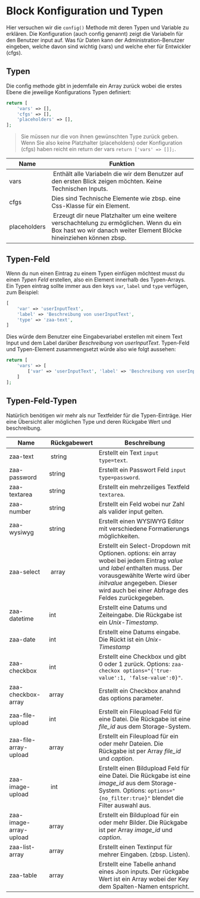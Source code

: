 Block Konfiguration und Typen
=============================
Hier versuchen wir die `config()` Methode mit deren Typen und Variable zu erklären. Die Konfiguration (auch config genannt) zeigt die Variabeln für den Benutzer input auf. Was für Daten kann der Administration-Benutzer eingeben, welche davon sind wichtig (vars) und welche eher für Entwickler (cfgs).

Typen
-----
Die config methode gibt in jedemfalle ein Array zurück wobei die erstes Ebene die jeweilige Konfigurations Typen definiert:

```php
return [
    'vars' => [],
    'cfgs' => [],
    'placeholders' => [],
];
```

> Sie müssen nur die von ihnen gewünschten Type zurück geben. Wenn Sie also keine Platzhalter (placeholders) oder Konfiguration (cfgs) haben reicht ein return der vars `return ['vars' => []];`.

| Name | Funktion
| ---- | --------
| vars | Enthält alle Variabeln die wir dem Benutzer auf den ersten Blick zeigen möchten. Keine Technischen Inputs.
| cfgs | Dies sind Technische Elemente wie zbsp. eine Css-Klasse für ein Element.
| placeholders | Erzeugt dir neue Platzhalter um eine weitere verschachtelung zu ermöglichen. Wenn du ein Box hast wo wir danach weiter Element Blöcke hineinziehen können zbsp.

Typen-Feld
-------------
Wenn du nun einen Eintrag zu einem Typen einfügen möchtest musst du einen *Typen Feld* erstellen, also ein Element innerhalb des Typen-Arrays. Ein Typen eintrag sollte immer aus den keys `var`, `label` und `type` verfügen, zum Beispiel:

```php
[
    'var' => 'userInputText',
    'label' => 'Beschreibung von userInputText',
    'type' => 'zaa-text',
] 
```

Dies würde dem Benutzer eine Eingabevariabel erstellen mit einem Text Input und dem Label darüber *Beschreibung von userInputText*. Typen-Feld und Typen-Element zusammengsetzt würde also wie folgt aussehen:

```php
return [
    'vars' => [
        ['var' => 'userInputText', 'label' => 'Beschreibung von userInputText', 'type' => 'zaa-text']
    ]
];
```

Typen-Feld-Typen
------------------
Natürlich benötigen wir mehr als nur Textfelder für die Typen-Einträge. Hier eine Übersicht aller möglichen Type und deren Rückgabe Wert und beschreibung.

| Name                      | Rückgabewert  | Beschreibung 
| -----                     | ------------  | ----------------------------------
| zaa-text                  | string        | Erstellt ein Text `input type=text`. 
| zaa-password              | string        | Erstellt ein Passwort Feld `input type=password`. 
| zaa-textarea              | string        | Erstellt ein mehrzeiliges Textfeld `textarea`. 
| zaa-number                | string        | Erstellt ein Feld wobei nur Zahl als valider input gelten.
| zaa-wysiwyg               | string        | Erstellt einen WYSIWYG Editor mit verschiedene Formatierungs möglichkeiten. 
| zaa-select                | array         | Erstellt ein Select-Dropdown mit Optionen. options: ein array wobei bei jedem Eintrag *value* und *label* enthalten muss. Der vorausgewählte Werte wird über *initvalue* angegeben. Dieser wird auch bei einer Abfrage des Feldes zurückgegeben. 
| zaa-datetime              | int           | Erstellt eine Datums und Zeiteingabe. Die Rückgabe ist ein *Unix-Timestamp*.
| zaa-date                  | int           | Erstellt eine Datums eingabe. Die Rückt ist ein *Unix-Timestamp* 
| zaa-checkbox				| int			| Erstellt eine Checkbox und gibt 0 oder 1 zurück. Options: `zaa-checkox options="{'true-value':1, 'false-value':0}"`.
| zaa-checkbox-array        | array         | Erstellt ein Checkbox anahnd das options parameter. 
| zaa-file-upload           | int           | Erstellt ein Fileupload Feld für eine Datei. Die Rückgabe ist eine *file_id* aus dem Storage-System.
| zaa-file-array-upload     | array         | Erstellt ein Fileupload für ein oder mehr Dateien. Die Rückgabe ist per Array *file_id* und *caption*.
| zaa-image-upload          | int           | Erstellt einen Bildupload Feld für eine Datei. Die Rückgabe ist eine *image_id* aus dem Storage-System. Options: `options="{no_filter:true}"` blendet die Filter auswahl aus.
| zaa-image-array-upload    | array         | Erstellt ein Bildupload für ein oder mehr Bilder. Die Rückgabe ist per Array *image_id* und *caption*. 
| zaa-list-array            | array         | Erstellt einen Textinput für mehrer Eingaben. (zbsp. Listen).
| zaa-table					| array			| Erstellt eine Tabelle anhand eines Json inputs. Der rückgabe Wert ist ein Array wobei der Key dem Spalten-Namen entspricht.
